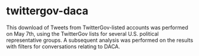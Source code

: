 # twittergov-daca

This download of Tweets from TwitterGov-listed accounts was performed on May 7th, using the TwitterGov lists for several U.S. political representative groups.
A subsequent analysis was performed on the results with filters for conversations relating to DACA.

